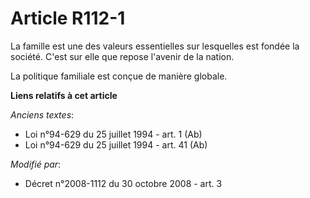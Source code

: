 # Article R112-1

La famille est une des valeurs essentielles sur lesquelles est fondée la société. C'est sur elle que repose l'avenir de la
nation.

La politique familiale est conçue de manière globale.

**Liens relatifs à cet article**

_Anciens textes_:

  - Loi n°94-629 du 25 juillet 1994 - art. 1 (Ab)
  - Loi n°94-629 du 25 juillet 1994 - art. 41 (Ab)

_Modifié par_:

  - Décret n°2008-1112 du 30 octobre 2008 - art. 3
